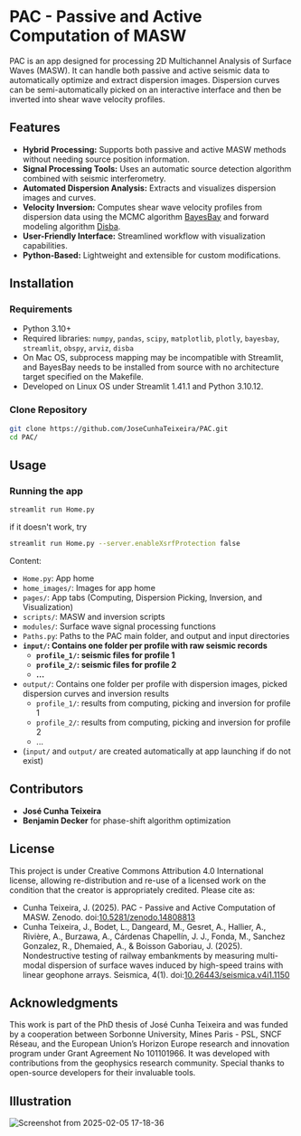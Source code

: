 # PAC - Passive and Active Computation of MASW

PAC is an app designed for processing 2D Multichannel Analysis of Surface Waves (MASW).
It can handle both passive and active seismic data to automatically optimize and extract dispersion images.
Dispersion curves can be semi-automatically picked on an interactive interface and then be inverted into shear wave velocity profiles.

## Features
- **Hybrid Processing:** Supports both passive and active MASW methods without needing source position information.
- **Signal Processing Tools:** Uses an automatic source detection algorithm combined with seismic interferometry.
- **Automated Dispersion Analysis:** Extracts and visualizes dispersion images and curves.
- **Velocity Inversion:** Computes shear wave velocity profiles from dispersion data using the MCMC algorithm [BayesBay](https://bayes-bay.readthedocs.io/en/latest/#) and forward modeling algorithm [Disba](https://github.com/keurfonluu/disba).
- **User-Friendly Interface:** Streamlined workflow with visualization capabilities.
- **Python-Based:** Lightweight and extensible for custom modifications.

## Installation
### Requirements
- Python 3.10+
- Required libraries: `numpy`, `pandas`, `scipy`, `matplotlib`, `plotly`, `bayesbay`, `streamlit`, `obspy`, `arviz`, `disba`
- On Mac OS, subprocess mapping may be incompatible with Streamlit, and BayesBay needs to be installed from source with no architecture target specified on the Makefile.
- Developed on Linux OS under Streamlit 1.41.1 and Python 3.10.12.

### Clone Repository
```sh
git clone https://github.com/JoseCunhaTeixeira/PAC.git
cd PAC/
```

## Usage
### Running the app
```sh
streamlit run Home.py
```
if it doesn't work, try
```sh
streamlit run Home.py --server.enableXsrfProtection false
```

Content:
- `Home.py`: App home
- `home_images/`: Images for app home
- `pages/`: App tabs (Computing, Dispersion Picking, Inversion, and Visualization)
- `scripts/`: MASW and inversion scripts
- `modules/`: Surface wave signal processing functions
- `Paths.py`: Paths to the PAC main folder, and output and input directories
- **`input/`: Contains one folder per profile with raw seismic records**
    - **`profile_1/`: seismic files for profile 1**
    - **`profile_2/`: seismic files for profile 2**
    - **...**
- `output/`: Contains one folder per profile with dispersion images, picked dispersion curves and inversion results
    - `profile_1/`: results from computing, picking and inversion for profile 1
    - `profile_2/`: results from computing, picking and inversion for profile 2
    - ...
- (`input/` and `output/` are created automatically at app launching if do not exist)

## Contributors
- **José Cunha Teixeira**
- **Benjamin Decker** for phase-shift algorithm optimization
  
## License
This project is under Creative Commons Attribution 4.0 International license, allowing re-distribution and re-use of a licensed work on the condition that the creator is appropriately credited.
Please cite as:
- Cunha Teixeira, J. (2025). PAC - Passive and Active Computation of MASW. Zenodo. doi:[10.5281/zenodo.14808813](https://doi.org/10.5281/zenodo.14808813)
- Cunha Teixeira, J., Bodet, L., Dangeard, M., Gesret, A., Hallier, A., Rivière, A., Burzawa, A., Cárdenas Chapellín, J. J., Fonda, M., Sanchez Gonzalez, R., Dhemaied, A., & Boisson Gaboriau, J. (2025). Nondestructive testing of railway embankments by measuring multi-modal dispersion of surface waves induced by high-speed trains with linear geophone arrays. Seismica, 4(1). doi:[10.26443/seismica.v4i1.1150](https://doi.org/10.26443/seismica.v4i1.1150)

## Acknowledgments
This work is part of the PhD thesis of José Cunha Teixeira and was funded by a cooperation between Sorbonne University, Mines Paris - PSL, SNCF Réseau, and the European Union’s Horizon Europe research and innovation program under Grant Agreement No 101101966.
It was developed with contributions from the geophysics research community. Special thanks to open-source developers for their invaluable tools.

## Illustration
![Screenshot from 2025-02-05 17-18-36](https://github.com/user-attachments/assets/21b6df52-0a08-4fad-99af-78fe181f0bc3)
